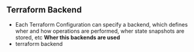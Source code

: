 ## Terraform Backend 

- Each Terraform Configuration can specify a backend, which defines wher and how operations are performed, wher state snapshots are stored, etc
**Wher this backends are used**
- terraform backend 